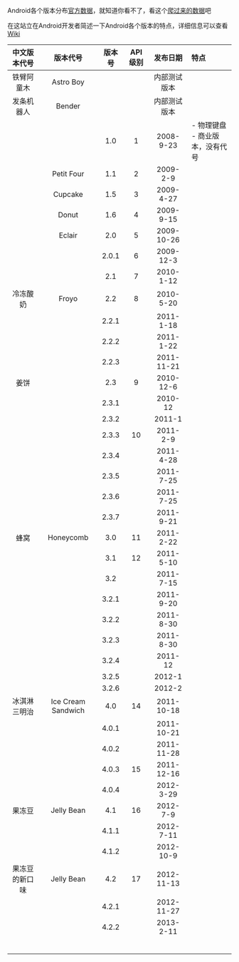 Android各个版本分布[官方数据](https://developer.android.com/about/dashboards/index.html)，就知道你看不了，看这个[爬过来的数据](https://www.bidouille.org/misc/androidcharts)吧


在这站立在Android开发者简述一下Android各个版本的特点，详细信息可以查看[Wiki](https://en.wikipedia.org/wiki/Android_version_history)


| 中文版本代号 | 版本代号 | 版本号 | API级别 | 发布日期 | 特点 |
| :---: | :---: | :---: | :---: | :---: | :--- |
| 铁臂阿童木 | Astro Boy | | | 内部测试版本 | |
| 发条机器人 | Bender | | | 内部测试版本 | |
|  |  | 1.0 | 1 | 2008-9-23 | - 物理键盘 <br> - 商业版本，没有代号 |
| | Petit Four | 1.1 | 2 | 2009-2-9 
| | Cupcake | 1.5 | 3 | 2009-4-27 | 
| | Donut | 1.6 | 4 | 2009-9-15 |
| | Eclair | 2.0 | 5 | 2009-10-26 | 
| | | 2.0.1 | 6 | 2009-12-3 |
| | | 2.1 | 7 | 2010-1-12 | |
| 冷冻酸奶 | Froyo | 2.2 | 8 | 2010-5-20 | |
| | | 2.2.1 |  | 2011-1-18 | |
| | | 2.2.2 | | 2011-1-22 | |
| | | 2.2.3 | | 2011-11-21 | |
| 姜饼 | | 2.3 | 9 | 2010-12-6 | |
| | | 2.3.1 |  | 2010-12 | |
| | | 2.3.2 | | 2011-1 | |
| | | 2.3.3 | 10 | 2011-2-9 | |
| | | 2.3.4 | | 2011-4-28 | |
| | | 2.3.5 | | 2011-7-25 | |
| | | 2.3.6 | | 2011-7-25 | |
| | | 2.3.7 | | 2011-9-21 | |
| 蜂窝 | Honeycomb | 3.0 | 11 | 2011-2-22 | |
| | | 3.1 | 12 | 2011-5-10 | |
| | | 3.2 | | 2011-7-15 | |
| | | 3.2.1 | | 2011-9-20 | |
| | | 3.2.2 | | 2011-8-30 | |
| | | 3.2.3 | | 2011-8-30 | |
| | | 3.2.4 | | 2011-12 | |
| | | 3.2.5 | | 2012-1 | |
| | | 3.2.6 | | 2012-2 | |
| 冰淇淋三明治 | Ice Cream Sandwich | 4.0 | 14 | 2011-10-18 | |
| | | 4.0.1 | | 2011-10-21 | |
| | | 4.0.2 | | 2011-11-28 | |
| | | 4.0.3 | 15 | 2011-12-16 | |
| | | 4.0.4 | | 2012-3-29 | |
| 果冻豆 | Jelly Bean | 4.1 | 16 | 2012-7-9 | |
| | | 4.1.1 | | 2012-7-11 | |
| | | 4.1.2 | | 2012-10-9 | |
| 果冻豆的新口味 | Jelly Bean | 4.2 | 17 | 2012-11-13 | |
| | | 4.2.1 | | 2012-11-27 | |
| | | 4.2.2 | | 2013-2-11 | |
| | | | | | |
| | | | | | |
| | | | | | |
| | | | | | |
| | | | | | |
| | | | | | |
